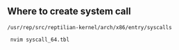 
## Where to create system call
	/usr/rep/src/reptilian-kernel/arch/x86/entry/syscalls 

	 nvim syscall_64.tbl






